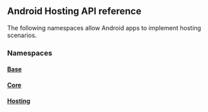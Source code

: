 ## Android Hosting API reference

The following namespaces allow Android apps to implement hosting scenarios.

### Namespaces

#### [Base](https://docs.microsoft.com/java/api/com.microsoft.connecteddevices.base)
#### [Core](https://docs.microsoft.com/java/api/com.microsoft.connecteddevices.core)
#### [Hosting](https://docs.microsoft.com/java/api/com.microsoft.connecteddevices.hosting)